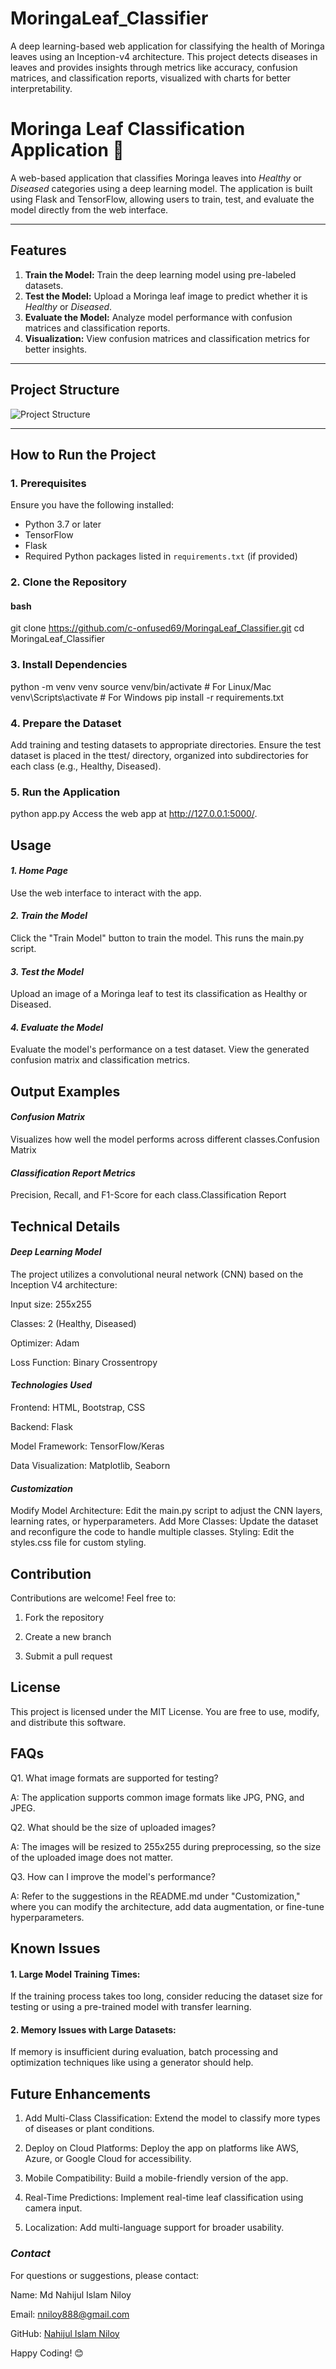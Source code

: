 # MoringaLeaf_Classifier
A deep learning-based web application for classifying the health of Moringa leaves using an Inception-v4 architecture. This project detects diseases in leaves and provides insights through metrics like accuracy, confusion matrices, and classification reports, visualized with charts for better interpretability.

# Moringa Leaf Classification Application 🌿

A web-based application that classifies Moringa leaves into *Healthy* or *Diseased* categories using a deep learning model. The application is built using Flask and TensorFlow, allowing users to train, test, and evaluate the model directly from the web interface.

---

## **Features**
1. **Train the Model:** Train the deep learning model using pre-labeled datasets.
2. **Test the Model:** Upload a Moringa leaf image to predict whether it is *Healthy* or *Diseased*.
3. **Evaluate the Model:** Analyze model performance with confusion matrices and classification reports.
4. **Visualization:** View confusion matrices and classification metrics for better insights.

---

## **Project Structure**
![Project Structure](./readme_assets/Project%20Structure.png)



---

## **How to Run the Project**

### **1. Prerequisites**
Ensure you have the following installed:
- Python 3.7 or later
- TensorFlow
- Flask
- Required Python packages listed in `requirements.txt` (if provided)

### **2. Clone the Repository**
#### bash
git clone https://github.com/c-onfused69/MoringaLeaf_Classifier.git
cd MoringaLeaf_Classifier

### **3. Install Dependencies**
python -m venv venv
source venv/bin/activate  # For Linux/Mac
venv\Scripts\activate     # For Windows
pip install -r requirements.txt

### **4. Prepare the Dataset**
Add training and testing datasets to appropriate directories.
Ensure the test dataset is placed in the ttest/ directory, organized into subdirectories for each class (e.g., Healthy, Diseased).

### **5. Run the Application**
python app.py
Access the web app at http://127.0.0.1:5000/.

## **Usage**

#### ***1. Home Page***
Use the web interface to interact with the app.

#### ***2. Train the Model***
Click the "Train Model" button to train the model. This runs the main.py script.

#### ***3. Test the Model***
Upload an image of a Moringa leaf to test its classification as Healthy or Diseased.

#### ***4. Evaluate the Model***
Evaluate the model's performance on a test dataset.
View the generated confusion matrix and classification metrics.

## **Output Examples**

#### ***Confusion Matrix***
Visualizes how well the model performs across different classes.Confusion Matrix

#### ***Classification Report Metrics***
Precision, Recall, and F1-Score for each class.Classification Report

## **Technical Details**

#### ***Deep Learning Model***
The project utilizes a convolutional neural network (CNN) based on the Inception V4 architecture:

Input size: 255x255

Classes: 2 (Healthy, Diseased)

Optimizer: Adam

Loss Function: Binary Crossentropy


#### ***Technologies Used***
Frontend: HTML, Bootstrap, CSS

Backend: Flask

Model Framework: TensorFlow/Keras

Data Visualization: Matplotlib, Seaborn

#### ***Customization***
Modify Model Architecture: Edit the main.py script to adjust the CNN layers, learning rates, or hyperparameters.
Add More Classes: Update the dataset and reconfigure the code to handle multiple classes.
Styling: Edit the styles.css file for custom styling.

## **Contribution**
Contributions are welcome! Feel free to:

1. Fork the repository

2. Create a new branch

3. Submit a pull request

## **License**
This project is licensed under the MIT License. You are free to use, modify, and distribute this software.

## **FAQs**
Q1. What image formats are supported for testing?

A: The application supports common image formats like JPG, PNG, and JPEG.

Q2. What should be the size of uploaded images?

A: The images will be resized to 255x255 during preprocessing, so the size of the uploaded image does not matter.

Q3. How can I improve the model's performance?

A: Refer to the suggestions in the README.md under "Customization," where you can modify the architecture, add data augmentation, or fine-tune hyperparameters.

## **Known Issues**
#### ****1. Large Model Training Times:****
If the training process takes too long, consider reducing the dataset size for testing or using a pre-trained model with transfer learning.

#### ****2. Memory Issues with Large Datasets:****
If memory is insufficient during evaluation, batch processing and optimization techniques like using a generator should help.

## **Future Enhancements**
1. Add Multi-Class Classification:
Extend the model to classify more types of diseases or plant conditions.

2. Deploy on Cloud Platforms:
Deploy the app on platforms like AWS, Azure, or Google Cloud for accessibility.

3. Mobile Compatibility:
Build a mobile-friendly version of the app.

4. Real-Time Predictions:
Implement real-time leaf classification using camera input.

5. Localization:
Add multi-language support for broader usability.



### ***Contact***
For questions or suggestions, please contact:

Name: Md Nahijul Islam Niloy

Email: nniloy888@gmail.com

GitHub: [Nahijul Islam Niloy](https://github.com/c-onfused69)

Happy Coding! 😊
